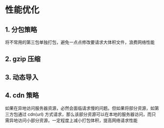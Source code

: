 # 性能优化

## 1. 分包策略
将不常用的第三包单独打包，避免一点点修改要请求大体积文件，浪费网络性能

## 2. gzip 压缩

## 3. 动态导入

## 4. cdn 策略
如果在异地访问服务器资源，必然会面临请求慢的问题。但如果将部分资源，如第三方包通过 cdn(url) 方式请求，那么该部分资源可以在本地的服务器访问，而只需异地访问小部分资源，一定程度上减小打包体积，提高网络请求性能


